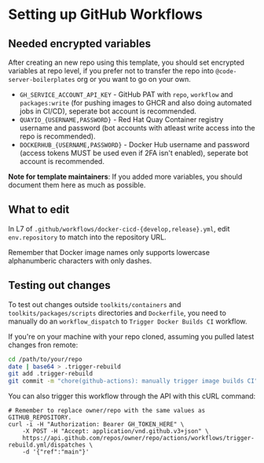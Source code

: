 # Setting up GitHub Workflows

## Needed encrypted variables

After creating an new repo using this template, you should set encrypted
variables at repo level, if you prefer not to transfer the repo into `@code-server-boilerplates` org or you want to go on your own.

* `GH_SERVICE_ACCOUNT_API_KEY` - GitHub PAT with `repo`, `workflow` and `packages:write` (for pushing images to GHCR and also doing automated jobs in CI/CD), seperate bot account is recommended.
* `QUAYIO_{USERNAME,PASSWORD}` - Red Hat Quay Container registry username and password (bot accounts with atleast write access into the repo is recommended).
* `DOCKERHUB_{USERNAME,PASSWORD}` - Docker Hub username and password (access tokens MUST be used even if 2FA isn't enabled), seperate bot account is recommended.

**Note for template maintainers**: If you added more variables, you should document them here as much as possible.

## What to edit

In L7 of `.github/workflows/docker-cicd-{develop,release}.yml`, edit `env.repository` to match into the repository URL.

Remember that Docker image names only supports lowercase alphanumberic characters with only dashes.

## Testing out changes

To test out changes outside `toolkits/containers` and `toolkits/packages/scripts` directories and `Dockerfile`, you need to manually do an `workflow_dispatch` to `Trigger Docker Builds CI` workflow.

If you're on your machine with your repo cloned, assuming you pulled latest changes fron remote:

```sh
cd /path/to/your/repo
date | base64 > .trigger-rebuild
git add .trigger-rebuild
git commit -m "chore(github-actions): manually trigger image builds CI" --signoff && git push
```

You can also trigger this workflow through the API with this cURL command:

```
# Remember to replace owner/repo with the same values as GITHUB_REPOSITORY.
curl -i -H "Authorization: Bearer GH_TOKEN_HERE" \
    -X POST -H "Accept: application/vnd.github.v3+json" \
    https://api.github.com/repos/owner/repo/actions/workflows/trigger-rebuild.yml/dispatches \
    -d '{"ref":"main"}'
```
